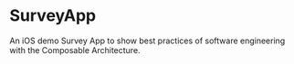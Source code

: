 # SurveyApp
An iOS demo Survey App to show best practices of software engineering with the Composable Architecture.
